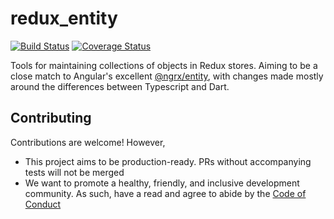 # redux_entity

[![Build Status](https://travis-ci.org/MichaelMarner/dart_redux_entity.svg?branch=master)](https://travis-ci.org/MichaelMarner/dart_redux_entity) [![Coverage Status](https://coveralls.io/repos/github/MichaelMarner/dart_redux_entity/badge.svg?branch=master)](https://coveralls.io/github/MichaelMarner/dart_redux_entity?branch=master)

Tools for maintaining collections of objects in Redux stores. Aiming to be a close match to Angular's excellent [@ngrx/entity](https://github.com/ngrx/platform/tree/master/modules/entity), with changes made mostly around the differences between Typescript and Dart.

## Contributing

Contributions are welcome! However,

- This project aims to be production-ready. PRs without accompanying tests will not be merged
- We want to promote a healthy, friendly, and inclusive development community. As such, have a read and agree to abide by the [Code of Conduct](https://github.com/MichaelMarner/redux_entity/blob/master/CODE_OF_CONDUCT.md)

